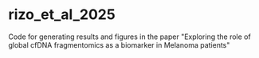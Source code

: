 # rizo_et_al_2025
Code for generating results and figures in the paper "Exploring the role of global cfDNA fragmentomics as a biomarker in Melanoma patients"
